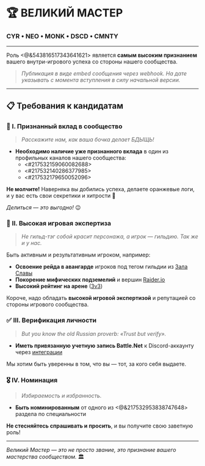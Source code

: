 # 🏆 ВЕЛИКИЙ МАСТЕР

### CYR • NEO • MONK • DSCD • CMNTY

---

Роль <@&543816517343641621> является **самым высоким признанием** вашего внутри-игрового успеха со стороны нашего сообщества.

> *Публикация в виде embed сообщения через webhook. На дате указывать с момента вступления в силу начальной версии.*

---

## 📋 Требования к кандидатам

### 🎯 I. Признанный вклад в сообщество
> *Расскажите нам, как ваша бочка делает БДЫЩЬ!*

- **Необходимо наличие уже признанного вклада** в один из профильных каналов нашего сообщества:
  - <#217532159060082688>
  - <#217532140286377985>
  - <#217532179650052096>

**Не молчите!** Наверняка вы добились успеха, делаете оранжевые логи, и у вас есть свои секретики и хитрости 🤭

*Делиться — это выгодно!* 😉

### 🏅 II. Высокая игровая экспертиза
> *Не гильд-тэг собой красит персонажа, а игрок — гильдию. Так же и у нас.*

Быть активным и результативным игроком, например:
- **Освоение рейда в авангарде** игроков под тегом гильдии из [Зала Славы](https://worldofwarcraft.blizzard.com/en-gb/game/hall-of-fame/mythic-raid)
- **Покорение мифических подземелий** и вершин [Raider.io](https://raider.io)
- **Высокий рейтинг на арене** ([3v3](https://worldofwarcraft.blizzard.com/en-gb/game/pvp/leaderboards/3v3))

Короче, надо обладать **высокой игровой экспертизой** и репутацией со стороны игрового сообщества.

### ✅ III. Верификация личности
> *But you know the old Russian proverb: «Trust but verify».*

- **Иметь привязанную учетную запись Battle.Net** к Discord-аккаунту через [интеграции](https://support.discord.com/hc/ru/articles/8063233404823-Интеграции-и-Связанные-Роли-Участники-Сообщества)

Мы хотим быть уверенны в том, что вы — тот, за кого себя выдаете.

### 🎖️ IV. Номинация
> *Избираемость и избранность.*

- **Быть номинированным** от одного из <@&217532953838747648> раздела по специальности

**Не стесняйтесь спрашивать и просить**, и вы получите свою заветную роль!

---

*Великий Мастер — это не просто звание, это признание вашего мастерства сообществом.* 🏛️
